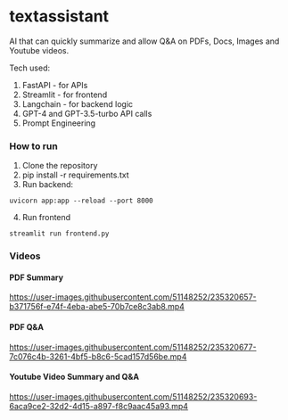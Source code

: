 # textassistant
AI that can quickly summarize and allow Q&amp;A on PDFs, Docs, Images and Youtube videos.

Tech used:
1. FastAPI - for APIs
2. Streamlit - for frontend
3. Langchain - for backend logic
4. GPT-4 and GPT-3.5-turbo API calls
5. Prompt Engineering

### How to run
1. Clone the repository
2. pip install -r requirements.txt
3. Run backend:
```
uvicorn app:app --reload --port 8000
```
4. Run frontend
```
streamlit run frontend.py
```

### Videos

#### PDF Summary

https://user-images.githubusercontent.com/51148252/235320657-b371756f-e74f-4eba-abe5-70b7ce8c3ab8.mp4

#### PDF Q&A

https://user-images.githubusercontent.com/51148252/235320677-7c076c4b-3261-4bf5-b8c6-5cad157d56be.mp4

#### Youtube Video Summary and Q&A

https://user-images.githubusercontent.com/51148252/235320693-6aca9ce2-32d2-4d15-a897-f8c9aac45a93.mp4

